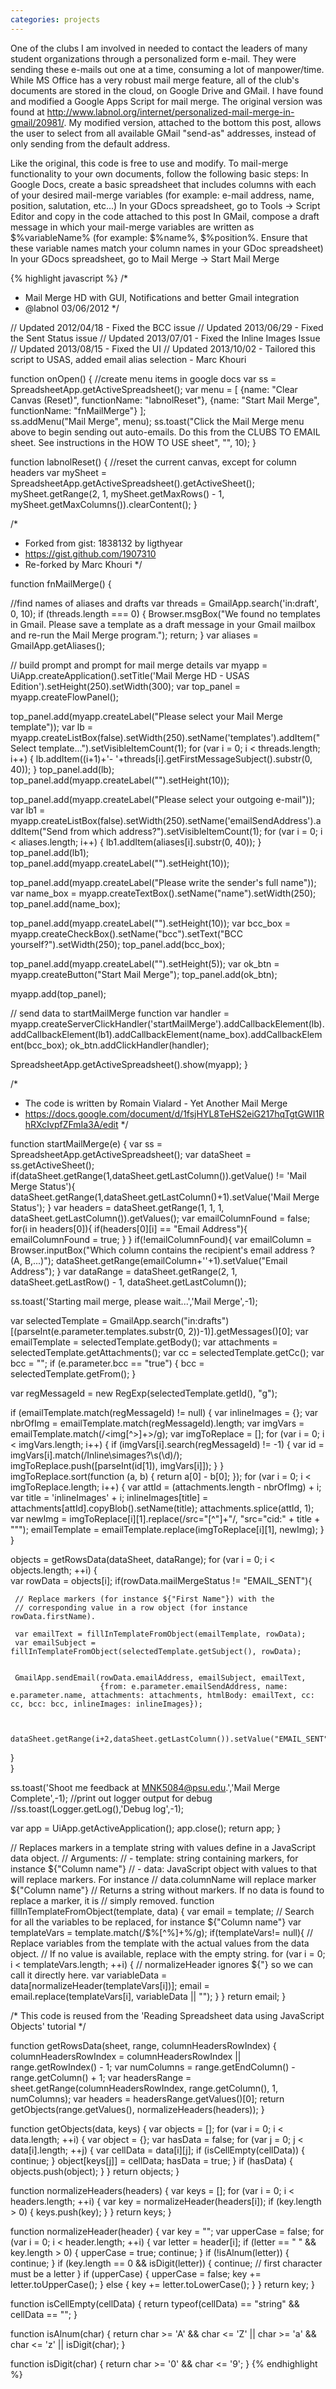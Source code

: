 ```yaml
---
categories: projects
---
```

One of the clubs I am involved in needed to contact the leaders of many student organizations through a personalized form e-mail. They were sending these e-mails out one at a time, consuming a lot of manpower/time. While MS Office has a very robust mail merge feature, all of the club's documents are stored in the cloud, on Google Drive and GMail. I have found and modified a Google Apps Script for mail merge. The original version was found at http://www.labnol.org/internet/personalized-mail-merge-in-gmail/20981/. My modified version, attached to the bottom this post, allows the user to select from all available GMail "send-as" addresses, instead of only sending from the default address.

Like the original, this code is free to use and modify. To mail-merge functionality to your own documents, follow the following basic steps:
In Google Docs, create a basic spreadsheet that includes columns with each of your desired mail-merge variables (for example: e-mail address, name, position, salutation, etc...)
In your GDocs spreadsheet, go to Tools -> Script Editor and copy in the code attached to this post
In GMail, compose a draft message in which your mail-merge variables are written as $%variableName% (for example: $%name%, $%position%. Ensure that these variable names match your column names in your GDoc spreadsheet)
In your GDocs spreadsheet, go to Mail Merge -> Start Mail Merge

{% highlight javascript %}
/* 
* Mail Merge HD with GUI, Notifications and better Gmail integration
* @labnol 03/06/2012
*/

// Updated 2012/04/18 - Fixed the BCC issue
// Updated 2013/06/29 - Fixed the Sent Status issue
// Updated 2013/07/01 - Fixed the Inline Images Issue
// Updated 2013/08/15 - Fixed the UI
// Updated 2013/10/02 - Tailored this script to USAS, added email alias selection - Marc Khouri


function onOpen() {
  //create menu items in google docs
  var ss = SpreadsheetApp.getActiveSpreadsheet();
  var menu = [ 
    {name: "Clear Canvas (Reset)", functionName: "labnolReset"},
    {name: "Start Mail Merge", functionName: "fnMailMerge"}
    ];  
  ss.addMenu("Mail Merge", menu);
  ss.toast("Click the Mail Merge menu above to begin sending out auto-emails. Do this from the CLUBS TO EMAIL sheet. See instructions in the HOW TO USE sheet", "", 10);
}

function labnolReset() { 
  //reset the current canvas, except for column headers
  var mySheet = SpreadsheetApp.getActiveSpreadsheet().getActiveSheet();   
  mySheet.getRange(2, 1, mySheet.getMaxRows() - 1, mySheet.getMaxColumns()).clearContent();
}



/* 
* Forked from gist: 1838132 by ligthyear 
* https://gist.github.com/1907310
* Re-forked by Marc Khouri
*/

function fnMailMerge() {
  
  //find names of aliases and drafts
  var threads = GmailApp.search('in:draft', 0, 10);
  if (threads.length === 0) {
    Browser.msgBox("We found no templates in Gmail. Please save a template as a draft message in your Gmail mailbox and re-run the Mail Merge program.");
    return;
  }
  var aliases = GmailApp.getAliases();
  
  
  // build prompt and prompt for mail merge details 
  var myapp = UiApp.createApplication().setTitle('Mail Merge HD - USAS Edition').setHeight(250).setWidth(300);
  var top_panel = myapp.createFlowPanel();   
  
  top_panel.add(myapp.createLabel("Please select your Mail Merge template"));
  var lb = myapp.createListBox(false).setWidth(250).setName('templates').addItem("Select template...").setVisibleItemCount(1);
  for (var i = 0; i < threads.length; i++) {
   lb.addItem((i+1)+'- '+threads[i].getFirstMessageSubject().substr(0, 40));
  }
  top_panel.add(lb);
  top_panel.add(myapp.createLabel("").setHeight(10));
  
  top_panel.add(myapp.createLabel("Please select your outgoing e-mail"));
  var lb1 = myapp.createListBox(false).setWidth(250).setName('emailSendAddress').addItem("Send from which address?").setVisibleItemCount(1);
  for (var i = 0; i < aliases.length; i++) {
    lb1.addItem(aliases[i].substr(0, 40));
  }
  top_panel.add(lb1);  
  top_panel.add(myapp.createLabel("").setHeight(10));
  
  top_panel.add(myapp.createLabel("Please write the sender's full name"));
  var name_box = myapp.createTextBox().setName("name").setWidth(250);
  top_panel.add(name_box);  
  
  top_panel.add(myapp.createLabel("").setHeight(10));
  var bcc_box = myapp.createCheckBox().setName("bcc").setText("BCC yourself?").setWidth(250);
  top_panel.add(bcc_box); 
  
  top_panel.add(myapp.createLabel("").setHeight(5));
  var ok_btn = myapp.createButton("Start Mail Merge"); 
  top_panel.add(ok_btn);
  
  myapp.add(top_panel);
  
  
  // send data to startMailMerge function
  var handler = myapp.createServerClickHandler('startMailMerge').addCallbackElement(lb).addCallbackElement(lb1).addCallbackElement(name_box).addCallbackElement(bcc_box);
  ok_btn.addClickHandler(handler);
  
  SpreadsheetApp.getActiveSpreadsheet().show(myapp);
}



/*
* The code is written by Romain Vialard - Yet Another Mail Merge
* https://docs.google.com/document/d/1fsjHYL8TeHS2eiG217hqTgtGWI1RhRXcIvpfZFmIa3A/edit
*/

function startMailMerge(e) {
 var ss = SpreadsheetApp.getActiveSpreadsheet();
 var dataSheet = ss.getActiveSheet();
 if(dataSheet.getRange(1,dataSheet.getLastColumn()).getValue() != 'Mail Merge Status'){
   dataSheet.getRange(1,dataSheet.getLastColumn()+1).setValue('Mail Merge Status');
 }
 var headers = dataSheet.getRange(1, 1, 1, dataSheet.getLastColumn()).getValues();
 var emailColumnFound = false;
 for(i in headers[0]){
   if(headers[0][i] == "Email Address"){
     emailColumnFound = true;
   }
 }
 if(!emailColumnFound){
   var emailColumn = Browser.inputBox("Which column contains the recipient's email address ? (A, B,...)");
   dataSheet.getRange(emailColumn+''+1).setValue("Email Address");
 }
 var dataRange = dataSheet.getRange(2, 1, dataSheet.getLastRow() - 1, dataSheet.getLastColumn());

 ss.toast('Starting mail merge, please wait...','Mail Merge',-1);
  
 var selectedTemplate = GmailApp.search("in:drafts")[(parseInt(e.parameter.templates.substr(0, 2))-1)].getMessages()[0];
 var emailTemplate = selectedTemplate.getBody();
 var attachments = selectedTemplate.getAttachments();
 var cc = selectedTemplate.getCc();
 var bcc = "";
 if (e.parameter.bcc == "true") {
   bcc = selectedTemplate.getFrom();
 }
  
  var regMessageId = new RegExp(selectedTemplate.getId(), "g");
  
  if (emailTemplate.match(regMessageId) != null) {
    var inlineImages = {};
    var nbrOfImg = emailTemplate.match(regMessageId).length;
    var imgVars = emailTemplate.match(/<img[^>]+>/g);
    var imgToReplace = [];
    for (var i = 0; i < imgVars.length; i++) {
      if (imgVars[i].search(regMessageId) != -1) {
        var id = imgVars[i].match(/Inline\simages?\s(\d)/);
        imgToReplace.push([parseInt(id[1]), imgVars[i]]);
      }
    }
    imgToReplace.sort(function (a, b) {
      return a[0] - b[0];
    });
    for (var i = 0; i < imgToReplace.length; i++) {
      var attId = (attachments.length - nbrOfImg) + i;
      var title = 'inlineImages' + i;
      inlineImages[title] = attachments[attId].copyBlob().setName(title);
      attachments.splice(attId, 1);
      var newImg = imgToReplace[i][1].replace(/src="[^\"]+\"/, "src=\"cid:" + title + "\"");
      emailTemplate = emailTemplate.replace(imgToReplace[i][1], newImg);
    }
  }

  
 objects = getRowsData(dataSheet, dataRange);
 for (var i = 0; i < objects.length; ++i) {   
   var rowData = objects[i];
   if(rowData.mailMergeStatus != "EMAIL_SENT"){
     
     // Replace markers (for instance ${"First Name"}) with the 
     // corresponding value in a row object (for instance rowData.firstName).
     
     var emailText = fillInTemplateFromObject(emailTemplate, rowData);     
     var emailSubject = fillInTemplateFromObject(selectedTemplate.getSubject(), rowData);
    
     
     GmailApp.sendEmail(rowData.emailAddress, emailSubject, emailText,
                        {from: e.parameter.emailSendAddress, name: e.parameter.name, attachments: attachments, htmlBody: emailText, cc: cc, bcc: bcc, inlineImages: inlineImages});      
 
     
     dataSheet.getRange(i+2,dataSheet.getLastColumn()).setValue("EMAIL_SENT");
     
     
   }  
 }
  
  ss.toast('Shoot me feedback at MNK5084@psu.edu.','Mail Merge Complete',-1);
  //print out logger output for debug
  //ss.toast(Logger.getLog(),'Debug log',-1);
  
 var app = UiApp.getActiveApplication();
 app.close();
 return app;
}

// Replaces markers in a template string with values define in a JavaScript data object.
// Arguments:
//   - template: string containing markers, for instance ${"Column name"}
//   - data: JavaScript object with values to that will replace markers. For instance
//           data.columnName will replace marker ${"Column name"}
// Returns a string without markers. If no data is found to replace a marker, it is
// simply removed.
function fillInTemplateFromObject(template, data) {
 var email = template;
 // Search for all the variables to be replaced, for instance ${"Column name"}
 var templateVars = template.match(/\$\%[^\%]+\%/g);
 if(templateVars!= null){
   // Replace variables from the template with the actual values from the data object.
   // If no value is available, replace with the empty string.
   for (var i = 0; i < templateVars.length; ++i) {
     // normalizeHeader ignores ${"} so we can call it directly here.
     var variableData = data[normalizeHeader(templateVars[i])];
     email = email.replace(templateVars[i], variableData || "");
   }
 }
 return email;
}


/* This code is reused from the 'Reading Spreadsheet data using JavaScript Objects' tutorial */

function getRowsData(sheet, range, columnHeadersRowIndex) {
 columnHeadersRowIndex = columnHeadersRowIndex || range.getRowIndex() - 1;
 var numColumns = range.getEndColumn() - range.getColumn() + 1;
 var headersRange = sheet.getRange(columnHeadersRowIndex, range.getColumn(), 1, numColumns);
 var headers = headersRange.getValues()[0];
 return getObjects(range.getValues(), normalizeHeaders(headers));
}

function getObjects(data, keys) {
 var objects = [];
 for (var i = 0; i < data.length; ++i) {
   var object = {};
   var hasData = false;
   for (var j = 0; j < data[i].length; ++j) {
     var cellData = data[i][j];
     if (isCellEmpty(cellData)) {
       continue;
     }
     object[keys[j]] = cellData;
     hasData = true;
   }
   if (hasData) {
     objects.push(object);
   }
 }
 return objects;
}

function normalizeHeaders(headers) {
 var keys = [];
 for (var i = 0; i < headers.length; ++i) {
   var key = normalizeHeader(headers[i]);
   if (key.length > 0) {
     keys.push(key);
   }
 }
 return keys;
}

function normalizeHeader(header) {
 var key = "";
 var upperCase = false;
 for (var i = 0; i < header.length; ++i) {
   var letter = header[i];
   if (letter == " " && key.length > 0) {
     upperCase = true;
     continue;
   }
   if (!isAlnum(letter)) {
     continue;
   }
   if (key.length == 0 && isDigit(letter)) {
     continue; // first character must be a letter
   }
   if (upperCase) {
     upperCase = false;
     key += letter.toUpperCase();
   } else {
     key += letter.toLowerCase();
   }
 }
 return key;
}

function isCellEmpty(cellData) {
 return typeof(cellData) == "string" && cellData == "";
}

function isAlnum(char) {
 return char >= 'A' && char <= 'Z' ||
   char >= 'a' && char <= 'z' ||
   isDigit(char);
}

function isDigit(char) {
 return char >= '0' && char <= '9';
}
{% endhighlight %}